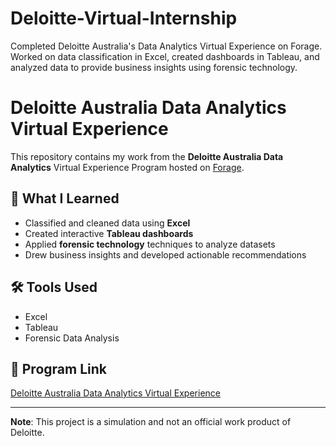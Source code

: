 # Deloitte-Virtual-Internship
Completed Deloitte Australia's Data Analytics Virtual Experience on Forage. Worked on data classification in Excel, created dashboards in Tableau, and analyzed data to provide business insights using forensic technology.

# Deloitte Australia Data Analytics Virtual Experience

This repository contains my work from the **Deloitte Australia Data Analytics** Virtual Experience Program hosted on [Forage](https://www.theforage.com/simulations/deloitte-au/data-analytics-s5zy).

## 🧠 What I Learned
- Classified and cleaned data using **Excel**
- Created interactive **Tableau dashboards**
- Applied **forensic technology** techniques to analyze datasets
- Drew business insights and developed actionable recommendations

## 🛠 Tools Used
- Excel
- Tableau
- Forensic Data Analysis

## 📎 Program Link
[Deloitte Australia Data Analytics Virtual Experience](https://www.theforage.com/simulations/deloitte-au/data-analytics-s5zy)

---

**Note**: This project is a simulation and not an official work product of Deloitte.
